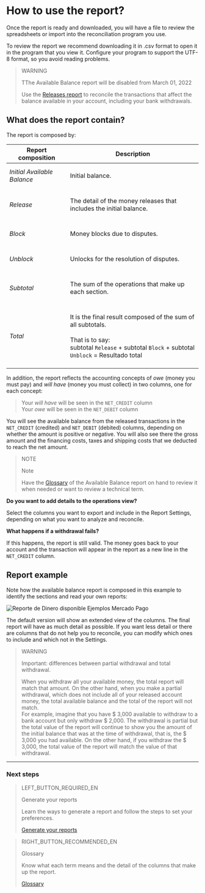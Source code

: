
# How to use the report?


Once the report is ready and downloaded, you will have a file to review the spreadsheets or import into the reconciliation program you use.

To review the report we recommend downloading it in .csv format to open it in the program that you view it. Configure your program to support the UTF-8 format, so you avoid reading problems.

> WARNING
>
> TThe Available Balance report will be disabled from March 01, 2022
>
> Use the [Releases report](https://www.mercadopago[FAKER][URL][DOMAIN]/developers/en/guides/manage-account/reports/released-money/introduction) to reconcile the transactions that affect the balance available in your account, including your bank withdrawals.

## What does the report contain?

The report is composed by:

| Report composition | Description |
| --- | --- |
| *Initial Available Balance* |<br/> Initial balance.<br/><br/>|
| *Release* |<br/> The detail of the money releases that includes the initial balance.<br/><br/> |
| *Block* | <br/> Money blocks due to disputes.<br/><br/> |
| *Unblock* |<br/> Unlocks for the resolution of disputes.<br/><br/>|
| *Subtotal* | <br/> The sum of the operations that make up each section.<br/><br/>|
| *Total*| <br/> It is the final result composed of the sum of all subtotals.<br/><br/> That is to say:<br/> subtotal `Release` + subtotal `Block` + subtotal `Unblock` = Resultado total<br/><br/> |

In addition, the report reflects the accounting concepts of *owe* (money you must pay) and *will have* (money you must collect) in two columns, one for each concept:

> Your *will have* will be seen in the `NET_CREDIT` column
> <br>
> Your *owe* will be seen in the `NET_DEBIT` column

You will see the available balance from the released transactions in the `NET_CREDIT` (credited) and `NET_DEBIT` (debited) columns, depending on whether the amount is positive or negative. You will also see there the gross amount and the financing costs, taxes and shipping costs that we deducted to reach the net amount.

> NOTE
>
> Note
>
> Have the [Glossary](https://www.mercadopago.com.ar/ayuda/_2118) of the Available Balance report on hand to review it when needed or want to review a technical term.

**Do you want to add details to the operations view?**

Select the columns you want to export and include in the Report Settings, depending on what you want to analyze and reconcile.

**What happens if a withdrawal fails?**

If this happens, the report is still valid. The money goes back to your account and the transaction will appear in the report as a new line in the `NET_CREDIT` column.

## Report example

Note how the available balance report is composed in this example to identify the sections and read your own reports:

![Reporte de Dinero disponible Ejemplos Mercado Pago](/images/manage-account/reports/examples-en.png)

The default version will show an extended view of the columns. The final report will have as much detail as possible. If you want less detail or there are columns that do not help you to reconcile, you can modify which ones to include and which not in the Settings.

> WARNING
>
> Important: differences between partial withdrawal and total withdrawal.
>
> When you withdraw all your available money, the total report will match that amount. On the other hand, when you make a partial withdrawal, which does not include all of your released account money, the total available balance and the total of the report will not match.
><br>
> For example, imagine that you have $ 3,000 available to withdraw to a bank account but only withdraw $ 2,000. The withdrawal is partial but the total value of the report will continue to show you the amount of the initial balance that was at the time of withdrawal, that is, the $ 3,000 you had available. On the other hand, if you withdraw the $ 3,000, the total value of the report will match the value of that withdrawal.

<hr/>

### Next steps

> LEFT_BUTTON_REQUIRED_EN
>
> Generate your reports
>
> Learn the ways to generate a report and follow the steps to set your preferences.
>
> [Generate your reports](https://www.mercadopago[FAKER][URL][DOMAIN]/developers/en/guides/manage-account/reports/available-money/generate)

> RIGHT_BUTTON_RECOMMENDED_EN
>
> Glossary
>
> Know what each term means and the detail of the columns that make up the report.
>
> [Glossary](https://www.mercadopago[FAKER][URL][DOMAIN]/developers/en/guides/manage-account/reports/available-money/glossary)
